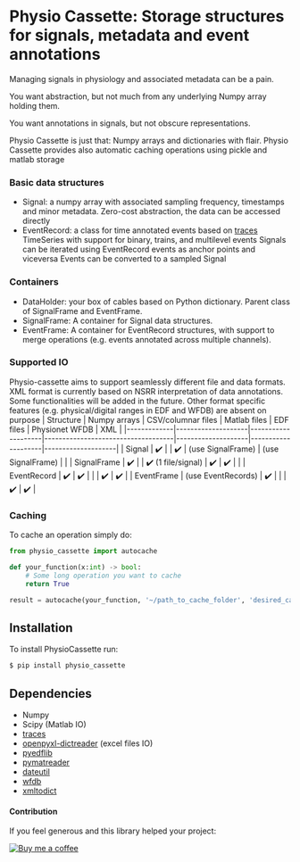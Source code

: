 # Physio Cassette: Storage structures for signals, metadata and event annotations
Managing signals in physiology and associated metadata can be a pain.

You want abstraction, but not much from any underlying Numpy array holding them.

You want annotations in signals, but not obscure representations.

Physio Cassette is just that: Numpy arrays and dictionaries with flair. Physio Cassette provides also automatic caching operations using pickle and matlab storage


### Basic data structures
- Signal: a numpy array with associated sampling frequency, timestamps and minor metadata. Zero-cost abstraction, the data can be accessed directly
- EventRecord: a class for time annotated events based on [traces](https://github.com/datascopeanalytics/traces) TimeSeries with support for binary, trains, and multilevel events
Signals can be iterated using EventRecord events as anchor points and viceversa Events can be converted to a sampled Signal

### Containers
- DataHolder: your box of cables based on Python dictionary. Parent class of SignalFrame and EventFrame.
- SignalFrame: A container for Signal data structures.
- EventFrame: A container for EventRecord structures, with support to merge operations (e.g. events annotated across multiple channels).

### Supported IO
Physio-cassette aims to support seamlessly different file and data formats.
XML format is currently based on NSRR interpretation of data annotations.
Some functionalities will be added in the future. Other format specific features (e.g. physical/digital ranges in EDF and WFDB) are absent on purpose
| Structure   | Numpy arrays       | CSV/columnar files | Matlab files                       | EDF files          | Physionet WFDB     | XML                |
|-------------|--------------------|--------------------|------------------------------------|--------------------|--------------------|--------------------|
| Signal      | :heavy_check_mark: |                    | :heavy_check_mark:                 | (use SignalFrame)  | (use SignalFrame)  |                    |
| SignalFrame | :heavy_check_mark: |                    | :heavy_check_mark: (1 file/signal) | :heavy_check_mark: | :heavy_check_mark: |                    |
| EventRecord | :heavy_check_mark: | :heavy_check_mark: |                                    |                    | :heavy_check_mark: | :heavy_check_mark: |
| EventFrame  | (use EventRecords) | :heavy_check_mark: |                                    |                    | :heavy_check_mark: | :heavy_check_mark: |

### Caching
To cache an operation simply do:
```python
from physio_cassette import autocache

def your_function(x:int) -> bool:
    # Some long operation you want to cache
    return True

result = autocache(your_function, '~/path_to_cache_folder', 'desired_cache_file')(1)
```

## Installation
To install PhysioCassette run:
```bash
$ pip install physio_cassette
```

## Dependencies
- Numpy
- Scipy (Matlab IO)
- [traces](https://github.com/datascopeanalytics/traces)
- [openpyxl-dictreader](https://pypi.org/project/openpyxl-dictreader/) (excel files IO)
- [pyedflib](https://github.com/holgern/pyedflib)
- [pymatreader](https://pypi.org/project/pymatreader/)
- [dateutil](https://pypi.org/project/python-dateutil/)
- [wfdb](https://pypi.org/project/wfdb/)
- [xmltodict](https://pypi.org/project/xmltodict/)


#### Contribution
If you feel generous and this library helped your project:

[![Buy me a coffee][buymeacoffee-shield]][buymeacoffee]

[buymeacoffee]: https://www.buymeacoffee.com/u2Vb3kO
[buymeacoffee-shield]: https://www.buymeacoffee.com/assets/img/custom_images/orange_img.png